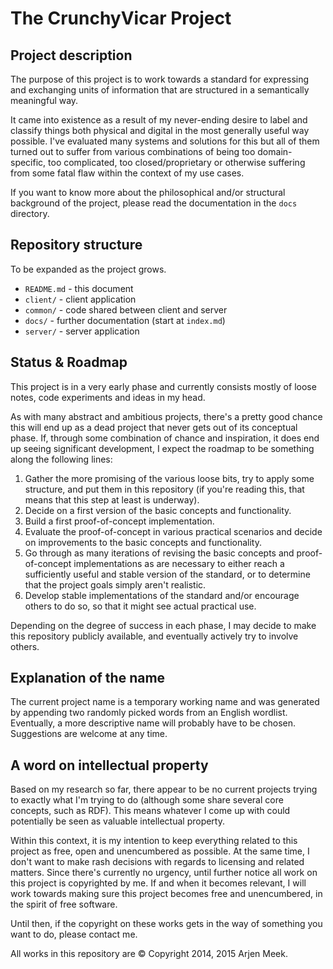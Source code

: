 # The CrunchyVicar Project

## Project description

The purpose of this project is to work towards a standard for expressing and exchanging units of information that are structured in a semantically meaningful way.

It came into existence as a result of my never-ending desire to label and classify things both physical and digital in the most generally useful way possible. I've evaluated many systems and solutions for this but all of them turned out to suffer from various combinations of being too domain-specific, too complicated, too closed/proprietary or otherwise suffering from some fatal flaw within the context of my use cases.

If you want to know more about the philosophical and/or structural background of the project, please read the documentation in the `docs` directory.


## Repository structure

To be expanded as the project grows.

- `README.md` - this document
- `client/` - client application
- `common/` - code shared between client and server
- `docs/` - further documentation (start at `index.md`)
- `server/` - server application


## Status & Roadmap

This project is in a very early phase and currently consists mostly of loose notes, code experiments and ideas in my head.

As with many abstract and ambitious projects, there's a pretty good chance this will end up as a dead project that never gets out of its conceptual phase. If, through some combination of chance and inspiration, it does end up seeing significant development, I expect the roadmap to be something along the following lines:

1.  Gather the more promising of the various loose bits, try to apply some structure, and put them in this repository (if you're reading this, that means that this step at least is underway).
2.  Decide on a first version of the basic concepts and functionality.
3.  Build a first proof-of-concept implementation.
4.  Evaluate the proof-of-concept in various practical scenarios and decide on improvements to the basic concepts and functionality.
5.  Go through as many iterations of revising the basic concepts and proof-of-concept implementations as are necessary to either reach a sufficiently useful and stable version of the standard, or to determine that the project goals simply aren't realistic.
6.  Develop stable implementations of the standard and/or encourage others to do so, so that it might see actual practical use.

Depending on the degree of success in each phase, I may decide to make this repository publicly available, and eventually actively try to involve others.


## Explanation of the name

The current project name is a temporary working name and was generated by appending two randomly picked words from an English wordlist. Eventually, a more descriptive name will probably have to be chosen. Suggestions are welcome at any time.


## A word on intellectual property

Based on my research so far, there appear to be no current projects trying to exactly what I'm trying to do (although some share several core concepts, such as RDF). This means whatever I come up with could potentially be seen as valuable intellectual property.

Within this context, it is my intention to keep everything related to this project as free, open and unencumbered as possible. At the same time, I don't want to make rash decisions with regards to licensing and related matters. Since there's currently no urgency, until further notice all work on this project is copyrighted by me. If and when it becomes relevant, I will work towards making sure this project becomes free and unencumbered, in the spirit of free software.

Until then, if the copyright on these works gets in the way of something you want to do, please contact me.


All works in this repository are © Copyright 2014, 2015 Arjen Meek.
